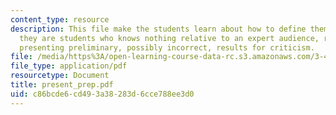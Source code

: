 ```yaml
---
content_type: resource
description: This file make the students learn about how to define themselves weather
  they are students who knows nothing relative to an expert audience, researchers
  presenting preliminary, possibly incorrect, results for criticism.
file: /media/https%3A/open-learning-course-data-rc.s3.amazonaws.com/3-46-photonic-materials-and-devices-spring-2006/c86bcde6cd493a38283d6cce788ee3d0_present_prep.pdf
file_type: application/pdf
resourcetype: Document
title: present_prep.pdf
uid: c86bcde6-cd49-3a38-283d-6cce788ee3d0
---
```

